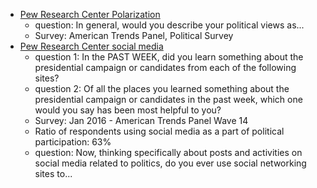 * [Pew Research Center Polarization](https://github.com/p50042220/FB_hatecrime/tree/master/Plot/social_media) 
  - question: In general, would you describe your political views as...
  - Survey: American Trends Panel, Political Survey
* [Pew Research Center social media](https://github.com/p50042220/FB_hatecrime/tree/master/Plot/polarization/pew_research_center)
  - question 1: In the PAST WEEK, did you learn something about the presidential campaign or candidates from each of the following sites?
  - question 2: Of all the places you learned something about the presidential campaign or candidates in the past week, which one would you say has been most helpful to you?
  - Survey: Jan 2016 - American Trends Panel Wave 14
  - Ratio of respondents using social media as a part of political participation: 63%
  - question: Now, thinking specifically about posts and activities on social media related to politics, do you ever use social networking sites to...

